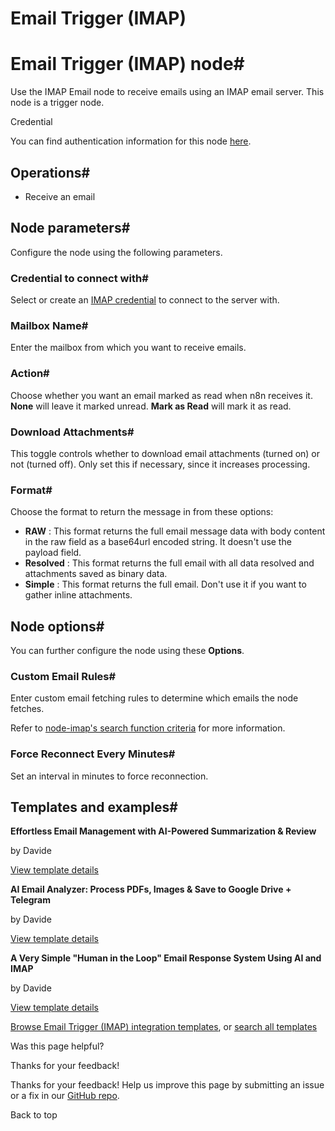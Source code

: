 # Email Trigger (IMAP)

[ ](https://github.com/n8n-io/n8n-docs/edit/main/docs/integrations/builtin/core-nodes/n8n-nodes-base.emailimap.md "Edit this page")

# Email Trigger (IMAP) node#

Use the IMAP Email node to receive emails using an IMAP email server. This node is a trigger node.

Credential

You can find authentication information for this node [here](../../credentials/imap/).

## Operations#

  * Receive an email



## Node parameters#

Configure the node using the following parameters.

### Credential to connect with#

Select or create an [IMAP credential](../../credentials/imap/) to connect to the server with.

### Mailbox Name#

Enter the mailbox from which you want to receive emails.

### Action#

Choose whether you want an email marked as read when n8n receives it. **None** will leave it marked unread. **Mark as Read** will mark it as read.

### Download Attachments#

This toggle controls whether to download email attachments (turned on) or not (turned off). Only set this if necessary, since it increases processing.

### Format#

Choose the format to return the message in from these options:

  * **RAW** : This format returns the full email message data with body content in the raw field as a base64url encoded string. It doesn't use the payload field.
  * **Resolved** : This format returns the full email with all data resolved and attachments saved as binary data.
  * **Simple** : This format returns the full email. Don't use it if you want to gather inline attachments.



## Node options#

You can further configure the node using these **Options**.

### Custom Email Rules#

Enter custom email fetching rules to determine which emails the node fetches.

Refer to [node-imap's search function criteria](https://github.com/mscdex/node-imap) for more information.

### Force Reconnect Every Minutes#

Set an interval in minutes to force reconnection.

## Templates and examples#

**Effortless Email Management with AI-Powered Summarization & Review**

by Davide

[View template details](https://n8n.io/workflows/2862-effortless-email-management-with-ai-powered-summarization-and-review/)

**AI Email Analyzer: Process PDFs, Images & Save to Google Drive + Telegram**

by Davide

[View template details](https://n8n.io/workflows/3169-ai-email-analyzer-process-pdfs-images-and-save-to-google-drive-telegram/)

**A Very Simple "Human in the Loop" Email Response System Using AI and IMAP**

by Davide

[View template details](https://n8n.io/workflows/2907-a-very-simple-human-in-the-loop-email-response-system-using-ai-and-imap/)

[Browse Email Trigger (IMAP) integration templates](https://n8n.io/integrations/email-trigger-imap/), or [search all templates](https://n8n.io/workflows/)

Was this page helpful? 

Thanks for your feedback! 

Thanks for your feedback! Help us improve this page by submitting an issue or a fix in our [GitHub repo](https://github.com/n8n-io/n8n-docs). 

Back to top 
